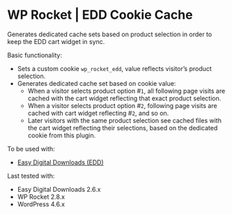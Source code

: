 # WP Rocket | EDD Cookie Cache

Generates dedicated cache sets based on product selection in order to keep the EDD cart widget in sync.

Basic functionality:
* Sets a custom cookie `wp_rocket_edd`, value reflects visitor’s product selection.
* Generates dedicated cache set based on cookie value:
   * When a visitor selects product option #`1`, all following page visits are cached with the cart widget reflecting that exact product selection.
   * When a visitor selects product option #`2`, following page visits are cached with cart widget reflecting #`2`, and so on.
   * Later visitors with the same product selection see cached files with the cart widget reflecting their selections, based on the dedicated cookie from this plugin.

To be used with:
* [Easy Digital Downloads (EDD)](https://wordpress.org/plugins/easy-digital-downloads/)

Last tested with:
* Easy Digital Downloads 2.6.x
* WP Rocket 2.8.x
* WordPress 4.6.x
